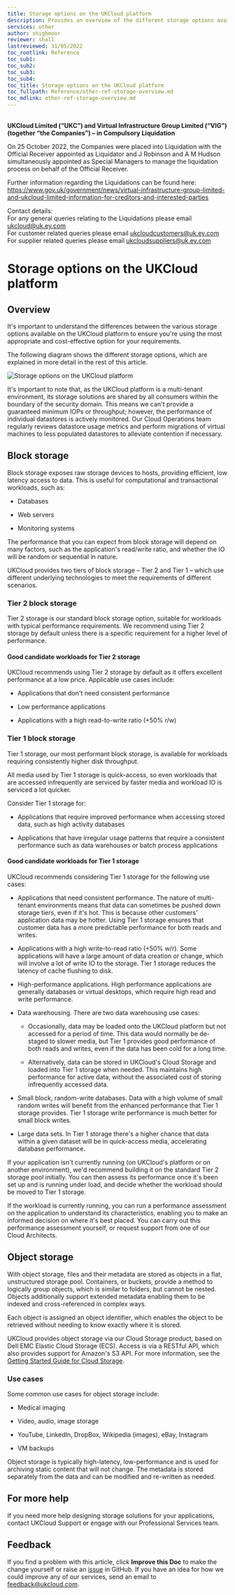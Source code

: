 ```yaml
---
title: Storage options on the UKCloud platform
description: Provides an overview of the different storage options available on the UKCloud platform
services: other
author: shighmoor
reviewer: shall
lastreviewed: 31/05/2022
toc_rootlink: Reference
toc_sub1: 
toc_sub2:
toc_sub3:
toc_sub4:
toc_title: Storage options on the UKCloud platform
toc_fullpath: Reference/other-ref-storage-overview.md
toc_mdlink: other-ref-storage-overview.md
---
```


<br>**UKCloud Limited (“UKC”) and Virtual Infrastructure Group Limited (“VIG”) (together “the Companies”) – in Compulsory Liquidation**

On 25 October 2022, the Companies were placed into Liquidation with the Official Receiver appointed as Liquidator and J Robinson and A M Hudson simultaneously appointed as Special Managers to manage the liquidation process on behalf of the Official Receiver.

Further information regarding the Liquidations can be found here: <https://www.gov.uk/government/news/virtual-infrastructure-group-limited-and-ukcloud-limited-information-for-creditors-and-interested-parties>

Contact details:<br>
For any general queries relating to the Liquidations please email <ukcloud@uk.ey.com><br>
For customer related queries please email <ukcloudcustomers@uk.ey.com><br>
For supplier related queries please email <ukcloudsuppliers@uk.ey.com>

# Storage options on the UKCloud platform

## Overview

It's important to understand the differences between the various storage options available on the UKCloud platform to ensure you're using the most appropriate and cost-effective option for your requirements.

The following diagram shows the different storage options, which are explained in more detail in the rest of this article.

![Storage options on the UKCloud platform](images/other-storage-options.png)

It's important to note that, as the UKCloud platform is a multi-tenant environment, its storage solutions are shared by all consumers within the boundary of the security domain. This means we can't provide a guaranteed minimum IOPs or throughput; however, the performance of individual datastores is actively monitored. Our Cloud Operations team regularly reviews datastore usage metrics and perform migrations of virtual machines to less populated datastores to alleviate contention if necessary.

## Block storage

Block storage exposes raw storage devices to hosts, providing efficient, low latency access to data. This is useful for computational and transactional workloads, such as:

- Databases

- Web servers

- Monitoring systems

The performance that you can expect from block storage will depend on many factors, such as the application's read/write ratio, and whether the IO will be random or sequential in nature.

UKCloud provides two tiers of block storage &ndash; Tier 2 and Tier 1 &ndash; which use different underlying technologies to meet the requirements of different scenarios.

### Tier 2 block storage

Tier 2 storage is our standard block storage option, suitable for workloads with typical performance requirements. We recommend using Tier 2 storage by default unless there is a specific requirement for a higher level of performance.

#### Good candidate workloads for Tier 2 storage

UKCloud recommends using Tier 2 storage by default as it offers excellent performance at a low price. Applicable use cases include:

- Applications that don't need consistent performance

- Low performance applications

- Applications with a high read-to-write ratio (+50% r/w)

### Tier 1 block storage

Tier 1 storage, our most performant block storage, is available for workloads requiring consistently higher disk throughput.

All media used by Tier 1 storage is quick-access, so even workloads that are accessed infrequently are serviced by faster media and workload IO is serviced a lot quicker.

Consider Tier 1 storage for:

- Applications that require improved performance when accessing stored data, such as high activity databases

- Applications that have irregular usage patterns that require a consistent performance such as data warehouses or batch process applications

#### Good candidate workloads for Tier 1 storage

UKCloud recommends considering Tier 1 storage for the following use cases:

- Applications that need consistent performance. The nature of multi-tenant environments means that data can sometimes be pushed down storage tiers, even if it's hot. This is because other customers' application data may be hotter. Using Tier 1 storage ensures that customer data has a more predictable performance for both reads and writes.

- Applications with a high write-to-read ratio (+50% w/r). Some applications will have a large amount of data creation or change, which will involve a lot of write IO to the storage. Tier 1 storage reduces the latency of cache flushing to disk.

- High-performance applications. High performance applications are generally databases or virtual desktops, which require high read and write performance.

- Data warehousing. There are two data warehousing use cases:

  - Occasionally, data may be loaded onto the UKCloud platform but not accessed for a period of time. This data would normally be de-staged to slower media, but Tier 1 provides good performance of both reads and writes, even if the data has been cold for a long time.

  - Alternatively, data can be stored in UKCloud's Cloud Storage and loaded into Tier 1 storage when needed. This maintains high performance for active data, without the associated cost of storing infrequently accessed data.

- Small block, random-write databases. Data with a high volume of small random writes will benefit from the enhanced performance that Tier 1 storage provides. Tier 1 storage write performance is much better for small block writes.

- Large data sets. In Tier 1 storage there's a higher chance that data within a given dataset will be in quick-access media, accelerating database performance.

If your application isn't currently running (on UKCloud's platform or on another environment), we'd recommend building it on the standard Tier 2 storage pool initially. You can then assess its performance once it's been set up and is running under load, and decide whether the workload should be moved to Tier 1 storage.

If the workload is currently running, you can run a performance assessment on the application to understand its characteristics, enabling you to make an informed decision on where it's best placed. You can carry out this performance assessment yourself, or request support from one of our Cloud Architects.

## Object storage

With object storage, files and their metadata are stored as objects in a flat, unstructured storage pool. Containers, or buckets, provide a method to logically group objects, which is similar to folders, but cannot be nested. Objects additionally support extended metadata enabling them to be indexed and cross-referenced in complex ways.

Each object is assigned an object identifier, which enables the object to be retrieved without needing to know exactly where it is stored.

UKCloud provides object storage via our Cloud Storage product, based on Dell EMC Elastic Cloud Storage (ECS). Access is via a RESTful API, which also provides support for Amazon's S3 API. For more information, see the [Getting Started Guide for Cloud Storage](../cloud-storage/cs-gs.md).

### Use cases

Some common use cases for object storage include:

- Medical imaging

- Video, audio, image storage

- YouTube, LinkedIn, DropBox, Wikipedia (images), eBay, Instagram

- VM backups

Object storage is typically high-latency, low-performance and is used for archiving static content that will not change. The metadata is stored separately from the data and can be modified and re-written as needed.

## For more help

If you need more help designing storage solutions for your applications, contact UKCloud Support or engage with our Professional Services team.

## Feedback

If you find a problem with this article, click **Improve this Doc** to make the change yourself or raise an [issue](https://github.com/UKCloud/documentation/issues) in GitHub. If you have an idea for how we could improve any of our services, send an email to <feedback@ukcloud.com>.
